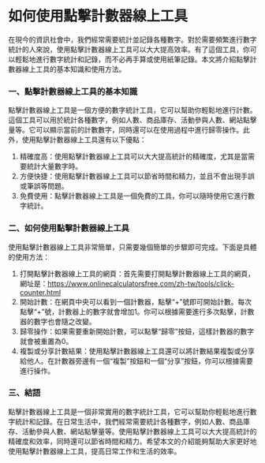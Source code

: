 如何使用點擊計數器線上工具
=============

在現今的資訊社會中，我們經常需要統計並記錄各種數字。對於需要頻繁進行數字統計的人來說，使用點擊計數器線上工具可以大大提高效率。有了這個工具，你可以輕鬆地進行數字統計和記錄，而不必再手算或使用紙筆記錄。本文將介紹點擊計數器線上工具的基本知識和使用方法。

### 一、點擊計數器線上工具的基本知識

點擊計數器線上工具是一個方便的數字統計工具，它可以幫助你輕鬆地進行計數。這個工具可以用於統計各種數字，例如人數、商品庫存、活動參與人數、網站點擊量等。它可以顯示當前的計數數字，同時還可以在使用過程中進行歸零操作。此外，使用點擊計數器線上工具還有以下優點：

1. 精確度高：使用點擊計數器線上工具可以大大提高統計的精確度，尤其是當需要統計大量數字時。
2. 方便快捷：使用點擊計數器線上工具可以節省時間和精力，並且不會出現手誤或筆誤等問題。
3. 免費使用：點擊計數器線上工具是一個免費的工具，你可以隨時使用它進行數字統計。

### 二、如何使用點擊計數器線上工具

使用點擊計數器線上工具非常簡單，只需要幾個簡單的步驟即可完成。下面是具體的使用方法：

1. 打開點擊計數器線上工具的網頁：首先需要打開點擊計數器線上工具的網頁，網址是：<https://www.onlinecalculatorsfree.com/zh-tw/tools/click-counter.html>
2. 開始計數：在網頁中央可以看到一個計數器，點擊“+”號即可開始計數。每次點擊“+”號，計數器上的數字就會增加1。你可以根據需要進行多次點擊，計數器的數字也會隨之改變。
3. 歸零操作：如果需要重新開始計數，可以點擊“歸零”按鈕，這樣計數器的數字就會被重置為0。
4. 複製或分享計數結果：使用點擊計數器線上工具還可以將計數結果複製或分享給他人。在計數器旁邊有一個“複製”按鈕和一個“分享”按鈕，你可以根據需要進行操作。

### 三、結語

點擊計數器線上工具是一個非常實用的數字統計工具，它可以幫助你輕鬆地進行數字統計和記錄。在日常生活中，我們經常需要統計各種數字，例如人數、商品庫存、活動參與人數、網站點擊量等。使用點擊計數器線上工具可以大大提高統計的精確度和效率，同時還可以節省時間和精力。希望本文的介紹能夠幫助大家更好地使用點擊計數器線上工具，提高日常工作和生活的效率。
